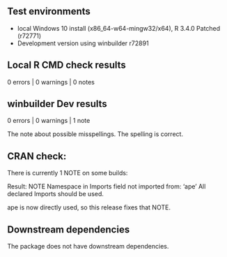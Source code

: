 ## Test environments
* local Windows 10 install (x86_64-w64-mingw32/x64), R 3.4.0 Patched (r72771)
* Development version using winbuilder r72891

## Local R CMD check results
0 errors | 0 warnings | 0 notes

## winbuilder Dev results
0 errors | 0 warnings | 1 note

The note about possible misspellings. The spelling is correct.

## CRAN check:

There is currently 1 NOTE on some builds:

Result: NOTE 
    Namespace in Imports field not imported from: ‘ape’
     All declared Imports should be used. 

ape is now directly used, so this release fixes that NOTE.

## Downstream dependencies
The package does not have downstream dependencies.
